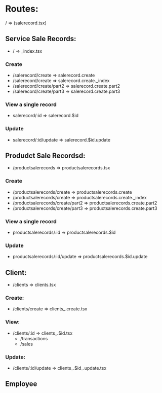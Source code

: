 # Routes:

/ => (salerecord.tsx)

## Service Sale Records:

- / => \_index.tsx

### Create

- /salerecord/create => salerecord.create
- /salerecord/create => salerecord.create.\_index
- /salerecord/create/part2 => salerecord.create.part2
- /salerecord/create/part3 => salerecord.create.part3

### View a single record

- salerecord/:id => salerecord.$id

### Update

- salerecord/:id/update => salerecord.$id.update

## Produdct Sale Recordsd:

- /productsalerecords => productsalerecords.tsx

### Create

- /productsalerecords/create => productsalerecords.create
- /productsalerecords/create => productsalerecords.create.\_index
- /productsalerecords/create/part2 => productsalerecords.create.part2
- /productsalerecords/create/part3 => productsalerecords.create.part3

### View a single record

- productsalerecords/:id => productsalerecords.$id

### Update

- productsalerecords/:id/update => productsalerecords.$id.update

## Client:

- /clients => clients.tsx

### Create:

- /clients/create => clients_.create.tsx


### View:
- /clients/:id => clients_.$id.tsx
    - /transactions
    - /sales


### Update:

- /clients/:id/update => clients_.$id_.update.tsx

## Employee
